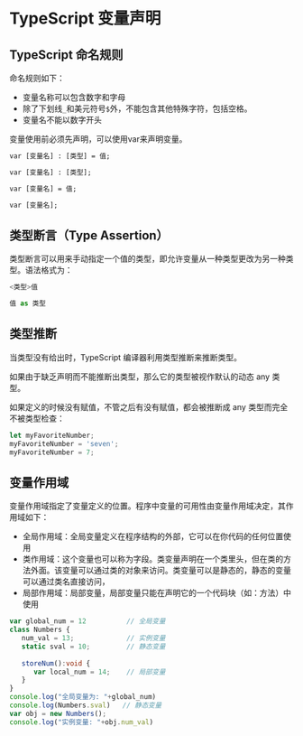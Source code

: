# TypeScript 变量声明
## TypeScript 命名规则
命名规则如下：
- 变量名称可以包含数字和字母
- 除了下划线`_`和美元符号`$`外，不能包含其他特殊字符，包括空格。
- 变量名不能以数字开头

变量使用前必须先声明，可以使用var来声明变量。

```html
var [变量名] : [类型] = 值;

var [变量名] : [类型];

var [变量名] = 值;

var [变量名];
```

## 类型断言（Type Assertion）
类型断言可以用来手动指定一个值的类型，即允许变量从一种类型更改为另一种类型。语法格式为：

```typescript
<类型>值

值 as 类型
```

## 类型推断
当类型没有给出时，TypeScript 编译器利用类型推断来推断类型。

如果由于缺乏声明而不能推断出类型，那么它的类型被视作默认的动态 any 类型。

如果定义的时候没有赋值，不管之后有没有赋值，都会被推断成 any 类型而完全不被类型检查：

```typescript
let myFavoriteNumber;
myFavoriteNumber = 'seven';
myFavoriteNumber = 7;
```

## 变量作用域
变量作用域指定了变量定义的位置。程序中变量的可用性由变量作用域决定，其作用域如下：
- 全局作用域：全局变量定义在程序结构的外部，它可以在你代码的任何位置使用
- 类作用域：这个变量也可以称为字段。类变量声明在一个类里头，但在类的方法外面。该变量可以通过类的对象来访问。类变量可以是静态的，静态的变量可以通过类名直接访问，
- 局部作用域：局部变量，局部变量只能在声明它的一个代码块（如：方法）中使用

```typescript
var global_num = 12          // 全局变量
class Numbers { 
   num_val = 13;             // 实例变量
   static sval = 10;         // 静态变量
   
   storeNum():void { 
      var local_num = 14;    // 局部变量
   } 
} 
console.log("全局变量为: "+global_num)  
console.log(Numbers.sval)   // 静态变量
var obj = new Numbers(); 
console.log("实例变量: "+obj.num_val)
```